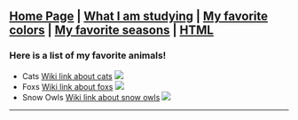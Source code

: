 [Home Page](README.md) | [What I am studying](major.md) | [My favorite colors](FavColor.md) |
[My favorite seasons](FavorteSeasons.md) | [HTML](LastPage.md)
---
### Here is a list of my favorite animals!
* Cats
[Wiki link about cats](https://en.wikipedia.org/wiki/Cat)
![](https://www.rd.com/wp-content/uploads/2021/01/GettyImages-1175550351.jpg?raw=true)
* Foxs 
[Wiki link about foxs](https://en.wikipedia.org/wiki/Fox)
![](https://www.washingtonian.com/wp-content/uploads/2022/04/fox-us-capitol-2048x1365.jpg?raw=true)
* Snow Owls
[Wiki link about snow owls](https://en.wikipedia.org/wiki/Snowy_owl)
![](https://cdn.hswstatic.com/gif/snowy-owl.jpg?raw=true)

---
